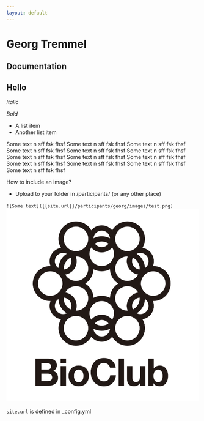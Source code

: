 ```yaml
---
layout: default
---
```


# Georg Tremmel
## Documentation

## Hello

_Italic_

*Bold*

- A list item
- Another list item

Some text n sff fsk fhsf Some text n sff fsk fhsf Some text n sff fsk fhsf Some text n sff fsk fhsf Some text n sff fsk fhsf Some text n sff fsk fhsf Some text n sff fsk fhsf Some text n sff fsk fhsf Some text n sff fsk fhsf Some text n sff fsk fhsf Some text n sff fsk fhsf Some text n sff fsk fhsf Some text n sff fsk fhsf 

How to include an image?
- Upload to your folder in /participants/ (or any other place)




`![Some text]({{site.url}}/participants/georg/images/test.png)`
![Some text](/participants/georg/images/test.png)

`site.url` is defined in \_config.yml 
